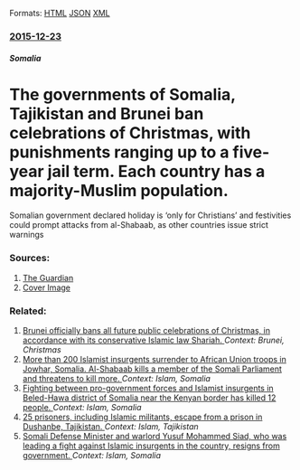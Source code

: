 
Formats: [HTML](/news/2015/12/23/the-governments-of-somalia-tajikistan-and-brunei-ban-celebrations-of-christmas-with-punishments-ranging-up-to-a-five-year-jail-term-each.html)  [JSON](/news/2015/12/23/the-governments-of-somalia-tajikistan-and-brunei-ban-celebrations-of-christmas-with-punishments-ranging-up-to-a-five-year-jail-term-each.json)  [XML](/news/2015/12/23/the-governments-of-somalia-tajikistan-and-brunei-ban-celebrations-of-christmas-with-punishments-ranging-up-to-a-five-year-jail-term-each.xml)  

### [2015-12-23](/news/2015/12/23/index.md)

##### Somalia
# The governments of Somalia, Tajikistan and Brunei ban celebrations of Christmas, with punishments ranging up to a five-year jail term. Each country has a majority-Muslim population. 

Somalian government declared holiday is ‘only for Christians’ and festivities could prompt attacks from al-Shabaab, as other countries issue strict warnings


### Sources:

1. [The Guardian](https://www.theguardian.com/world/2015/dec/23/christmas-banned-somalia-tajikistan-brunei)
1. [Cover Image](https://i.guim.co.uk/img/media/c0c5b490700dad1373a288f25180e6ef97eb0475/0_299_4836_2901/master/4836.jpg?w=1200&amp;h=630&amp;q=55&amp;auto=format&amp;usm=12&amp;fit=crop&amp;crop=faces%2Centropy&amp;bm=normal&amp;ba=bottom%2Cleft&amp;blend64=aHR0cHM6Ly91cGxvYWRzLmd1aW0uY28udWsvMjAxNi8wNS8yNS9vdmVybGF5LWxvZ28tMTIwMC05MF9vcHQucG5n&amp;s=cd73f17aec02d6c42fd72e8974d9c807)

### Related:

1. [Brunei officially bans all future public celebrations of Christmas, in accordance with its conservative Islamic law Shariah. ](/news/2015/01/8/brunei-officially-bans-all-future-public-celebrations-of-christmas-in-accordance-with-its-conservative-islamic-law-shariah.md) _Context: Brunei, Christmas_
2. [More than 200 Islamist insurgents surrender to African Union troops in Jowhar, Somalia. Al-Shabaab kills a member of the Somali Parliament and threatens to kill more. ](/news/2012/09/23/more-than-200-islamist-insurgents-surrender-to-african-union-troops-in-jowhar-somalia-al-shabaab-kills-a-member-of-the-somali-parliament-a.md) _Context: Islam, Somalia_
3. [Fighting between pro-government forces and Islamist insurgents in Beled-Hawa district of Somalia near the Kenyan border has killed 12 people. ](/news/2010/10/22/fighting-between-pro-government-forces-and-islamist-insurgents-in-beled-hawa-district-of-somalia-near-the-kenyan-border-has-killed-12-people.md) _Context: Islam, Somalia_
4. [25 prisoners, including Islamic militants, escape from a prison in Dushanbe, Tajikistan. ](/news/2010/08/23/25-prisoners-including-islamic-militants-escape-from-a-prison-in-dushanbe-tajikistan.md) _Context: Islam, Tajikistan_
5. [Somali Defense Minister and warlord Yusuf Mohammed Siad, who was leading a fight against Islamic insurgents in the country, resigns from government. ](/news/2010/06/9/somali-defense-minister-and-warlord-yusuf-mohammed-siad-who-was-leading-a-fight-against-islamic-insurgents-in-the-country-resigns-from-gov.md) _Context: Islam, Somalia_
